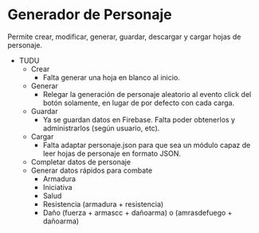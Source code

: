 Generador de Personaje
======================

Permite crear, modificar, generar, guardar, descargar y cargar hojas de personaje.

* TUDU
	+ Crear
		- Falta generar una hoja en blanco al inicio.
	+ Generar
		- Relegar la generación de personaje aleatorio al evento click del botón solamente, en lugar de por defecto con cada carga.
	+ Guardar
		- Ya se guardan datos en Firebase. Falta poder obtenerlos y administrarlos (según usuario, etc).
	+ Cargar
		- Falta adaptar personaje.json para que sea un módulo capaz de leer hojas de personaje en formato JSON.
	+ Completar datos de personaje
	+ Generar datos rápidos para combate
		- Armadura
		- Iniciativa
		- Salud
		- Resistencia (armadura + resistencia)
		- Daño (fuerza + armascc + dañoarma) o (amrasdefuego + dañoarma)